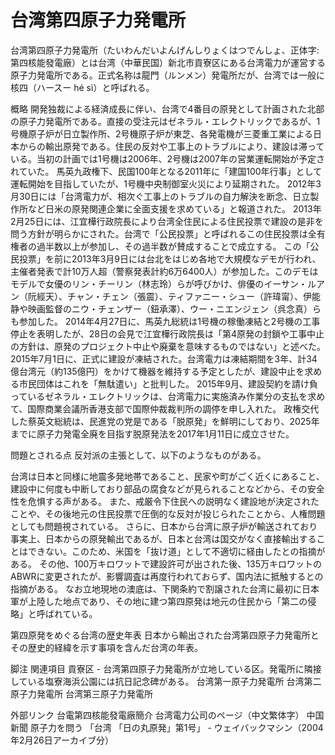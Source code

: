 # 台湾第四原子力発電所

台湾第四原子力発電所（たいわんだいよんげんしりょくはつでんしょ、正体字: 第四核能發電廠）とは台湾（中華民国）新北市貢寮区にある台湾電力が運営する原子力発電所である。正式名称は龍門（ルンメン）発電所だが、台湾では一般に核四（ハースー hé sì）と呼ばれる。

概略
開発独裁による経済成長に伴い、台湾で4番目の原発として計画された北部の原子力発電所である。直接の受注元はゼネラル・エレクトリックであるが、1号機原子炉が日立製作所、2号機原子炉が東芝、各発電機が三菱重工業による日本からの輸出原発である。住民の反対や工事上のトラブルにより、建設は滞っている。当初の計画では1号機は2006年、2号機は2007年の営業運転開始が予定されていた。
馬英九政権下、民国100年となる2011年に「建国100年行事」として運転開始を目指していたが、1号機中央制御室火災により延期された。
2012年3月30日には「台湾電力が、相次ぐ工事上のトラブルの自力解決を断念、日立製作所など日米の原発関連企業に全面支援を求めている」と報道された。
2013年2月25日には、江宜樺行政院長により台湾全住民による住民投票で建設の是非を問う方針が明らかにされた。台湾で「公民投票」と呼ばれるこの住民投票は全有権者の過半数以上が参加し、その過半数が賛成することで成立する。
この「公民投票」を前に2013年3月9日には台北をはじめ各地で大規模なデモが行われ、主催者発表で計10万人超（警察発表計約6万6400人）が参加した。このデモはモデルで女優のリン・チーリン（林志玲）らが呼びかけ、俳優のイーサン・ルアン（阮經天）、チャン・チェン（張震）、ティファニー・シュー（許瑋甯）、伊能静や映画監督のニウ・チェンザー（鈕承澤）、ウー・ニエンジェン（呉念真）らも参加した。
2014年4月27日に、馬英九総統は1号機の稼働凍結と2号機の工事停止を表明したが、28日の会見で江宜樺行政院長は「第4原発の封鎖や工事中止の方針は、原発のプロジェクト中止や廃棄を意味するものではない」と述べた。2015年7月1日に、正式に建設が凍結された。台湾電力は凍結期間を3年、計34億台湾元（約135億円）をかけて機器を維持する予定としたが、建設中止を求める市民団体はこれを「無駄遣い」と批判した。
2015年9月、建設契約を請け負っているゼネラル・エレクトリックは、台湾電力に実施済み作業分の支払を求めて、国際商業会議所香港支部で国際仲裁裁判所の調停を申し入れた。
政権交代した蔡英文総統は、民進党の党是である「脱原発」を鮮明にしており、2025年までに原子力発電全廃を目指す脱原発法を2017年1月11日に成立させた。

問題とされる点
反対派の主張として、以下のようなものがある。

台湾は日本と同様に地震多発地帯であること、民家や町がごく近くにあること、建設中に何度も中断しており部品の腐食などが見られることなどから、その安全性を危惧する声がある。
また、戒厳令下住民への説明なく建設地が決定されたことや、その後地元の住民投票で圧倒的な反対が投じられたことから、人権問題としても問題視されている。
さらに、日本から台湾に原子炉が輸送されており事実上、日本からの原発輸出であるが、日本と台湾は国交がなく直接輸出することはできない。このため、米国を「抜け道」として不適切に経由したとの指摘がある。
その他、100万キロワットで建設許可が出された後、135万キロワットのABWRに変更されたが、影響調査は再度行われておらず、国内法に抵触するとの指摘がある。
なお立地現地の澳底は、下関条約で割譲された台湾に最初に日本軍が上陸した地点であり、その地に建つ第四原発は地元の住民から「第二の侵略」と呼ばれている。

第四原発をめぐる台湾の歴史年表
日本から輸出された台湾第四原子力発電所とその歴史的経緯を示す事項を含んだ台湾の年表。

脚注
関連項目
貢寮区 - 台湾第四原子力発電所が立地している区。発電所に隣接している塩寮海浜公園には抗日記念碑がある。
台湾第一原子力発電所
台湾第二原子力発電所
台湾第三原子力発電所

外部リンク
台電第四核能發電廠簡介 台湾電力公司のページ（中文繁体字）
中国新聞 原子力を問う 「台湾 「日の丸原発」第1号」 - ウェイバックマシン（2004年2月26日アーカイブ分）
